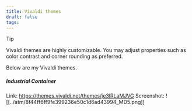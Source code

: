 ```yaml
---
title: Vivaldi themes
draft: false
tags:
---
```


> [!tip]
> Vivaldi themes are highly customizable. You may adjust properties such as color contrast and corner rounding as preferred.

Below are my Vivaldi themes.
##### Industrial Container
Link: https://themes.vivaldi.net/themes/je3lRLaMJVG
Screenshot:
![[../atm/8f44ff6ff9fe399236e50c1d6ad43994_MD5.png]]